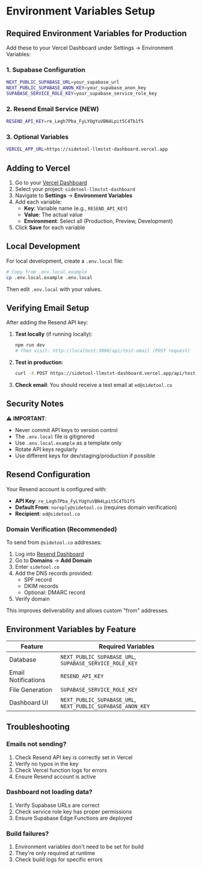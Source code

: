 # Environment Variables Setup

## Required Environment Variables for Production

Add these to your Vercel Dashboard under Settings → Environment Variables:

### 1. Supabase Configuration
```bash
NEXT_PUBLIC_SUPABASE_URL=your_supabase_url
NEXT_PUBLIC_SUPABASE_ANON_KEY=your_supabase_anon_key  
SUPABASE_SERVICE_ROLE_KEY=your_supabase_service_role_key
```

### 2. Resend Email Service (NEW)
```bash
RESEND_API_KEY=re_Legh7Pba_FyLYUgYuVBN4Lpit5C4Tb1fS
```

### 3. Optional Variables
```bash
VERCEL_APP_URL=https://sidetool-llmstxt-dashboard.vercel.app
```

## Adding to Vercel

1. Go to your [Vercel Dashboard](https://vercel.com)
2. Select your project: `sidetool-llmstxt-dashboard`
3. Navigate to **Settings** → **Environment Variables**
4. Add each variable:
   - **Key**: Variable name (e.g., `RESEND_API_KEY`)
   - **Value**: The actual value
   - **Environment**: Select all (Production, Preview, Development)
5. Click **Save** for each variable

## Local Development

For local development, create a `.env.local` file:

```bash
# Copy from .env.local.example
cp .env.local.example .env.local
```

Then edit `.env.local` with your values.

## Verifying Email Setup

After adding the Resend API key:

1. **Test locally** (if running locally):
   ```bash
   npm run dev
   # Then visit: http://localhost:3000/api/test-email (POST request)
   ```

2. **Test in production**:
   ```bash
   curl -X POST https://sidetool-llmstxt-dashboard.vercel.app/api/test-email
   ```

3. **Check email**: You should receive a test email at `ed@sidetool.co`

## Security Notes

⚠️ **IMPORTANT**: 
- Never commit API keys to version control
- The `.env.local` file is gitignored
- Use `.env.local.example` as a template only
- Rotate API keys regularly
- Use different keys for dev/staging/production if possible

## Resend Configuration

Your Resend account is configured with:
- **API Key**: `re_Legh7Pba_FyLYUgYuVBN4Lpit5C4Tb1fS`
- **Default From**: `noreply@sidetool.co` (requires domain verification)
- **Recipient**: `ed@sidetool.co`

### Domain Verification (Recommended)

To send from `@sidetool.co` addresses:

1. Log into [Resend Dashboard](https://resend.com)
2. Go to **Domains** → **Add Domain**
3. Enter `sidetool.co`
4. Add the DNS records provided:
   - SPF record
   - DKIM records
   - Optional: DMARC record
5. Verify domain

This improves deliverability and allows custom "from" addresses.

## Environment Variables by Feature

| Feature | Required Variables |
|---------|-------------------|
| Database | `NEXT_PUBLIC_SUPABASE_URL`, `SUPABASE_SERVICE_ROLE_KEY` |
| Email Notifications | `RESEND_API_KEY` |
| File Generation | `SUPABASE_SERVICE_ROLE_KEY` |
| Dashboard UI | `NEXT_PUBLIC_SUPABASE_URL`, `NEXT_PUBLIC_SUPABASE_ANON_KEY` |

## Troubleshooting

### Emails not sending?
1. Check Resend API key is correctly set in Vercel
2. Verify no typos in the key
3. Check Vercel function logs for errors
4. Ensure Resend account is active

### Dashboard not loading data?
1. Verify Supabase URLs are correct
2. Check service role key has proper permissions
3. Ensure Supabase Edge Functions are deployed

### Build failures?
1. Environment variables don't need to be set for build
2. They're only required at runtime
3. Check build logs for specific errors
